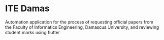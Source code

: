 # ITE Damas 

Automation application for the process of requesting official papers from the Faculty of Informatics Engineering, Damascus University, and reviewing student marks
using flutter

